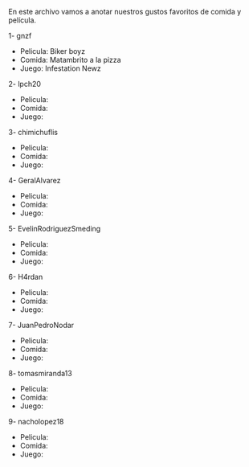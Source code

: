 En este archivo vamos a anotar nuestros gustos favoritos de comida y película.

1- gnzf
  - Pelicula: Biker boyz
  - Comida: Matambrito a la pizza
  - Juego: Infestation Newz

2- lpch20
  - Pelicula:
  - Comida:
  - Juego:

3- chimichuflis
  - Pelicula:
  - Comida:
  - Juego:

4- GeralAlvarez
  - Pelicula:
  - Comida:
  - Juego:

5- EvelinRodriguezSmeding
  - Pelicula:
  - Comida:
  - Juego:

6- H4rdan
  - Pelicula:
  - Comida:
  - Juego:

7- JuanPedroNodar
  - Pelicula:
  - Comida:
  - Juego:

8- tomasmiranda13
  - Pelicula:
  - Comida:
  - Juego:

9- nacholopez18
  - Pelicula:
  - Comida:
  - Juego:
